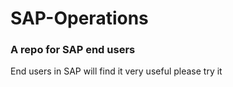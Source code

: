 # SAP-Operations
### A repo for SAP end users
End users in SAP will find it very useful
please try it
